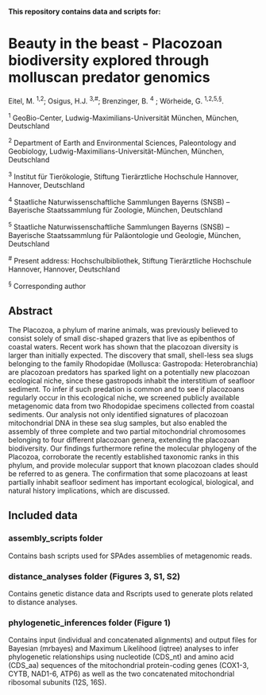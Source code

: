 **This repository contains data and scripts for:**

# Beauty in the beast - Placozoan biodiversity explored through molluscan predator genomics

Eitel, M. <sup>1,2</sup>; Osigus, H.J. <sup>3,#</sup>; Brenzinger, B. <sup>4</sup> ; Wörheide, G. <sup>1,2,5,§</sup>.

<sup>1</sup> GeoBio-Center, Ludwig-Maximilians-Universität München, München, Deutschland

<sup>2</sup> Department of Earth and Environmental Sciences, Paleontology and Geobiology, Ludwig-Maximilians-Universität-München, München, Deutschland

<sup>3</sup> Institut für Tierökologie, Stiftung Tierärztliche Hochschule Hannover, Hannover, Deutschland

<sup>4</sup> Staatliche Naturwissenschaftliche Sammlungen Bayerns (SNSB) – Bayerische Staatssammlung für Zoologie, München, Deutschland

<sup>5</sup> Staatliche Naturwissenschaftliche Sammlungen Bayerns (SNSB) – Bayerische Staatssammlung für
Paläontologie und Geologie, München, Deutschland

<sup>#</sup> Present address: Hochschulbibliothek, Stiftung Tierärztliche Hochschule Hannover, Hannover, Deutschland

<sup>§</sup> Corresponding author

## Abstract ##

The Placozoa, a phylum of marine animals, was previously believed to consist solely of small disc-shaped grazers that live as epibenthos of coastal waters. Recent work has shown that the placozoan diversity is larger than initially expected. The discovery that small, shell-less sea slugs belonging to the family Rhodopidae (Mollusca: Gastropoda: Heterobranchia) are placozoan predators has sparked light on a potentially new placozoan ecological niche, since these gastropods inhabit the interstitium of seafloor sediment. To infer if such predation is common and to see if placozoans regularly occur in this ecological niche, we screened publicly available metagenomic data from two Rhodopidae specimens collected from coastal sediments. Our analysis not only identified signatures of placozoan mitochondrial DNA in these sea slug samples, but also enabled the assembly of three complete and two partial mitochondrial chromosomes belonging to four different placozoan genera, extending the placozoan biodiversity. Our findings furthermore refine the molecular phylogeny of the Placozoa, corroborate the recently established taxonomic ranks in this phylum, and provide molecular support that known placozoan clades should be referred to as genera. The confirmation that some placozoans at least partially inhabit seafloor sediment has important ecological, biological, and natural history implications, which are discussed.



## Included data ##



### assembly_scripts folder ### 

Contains bash scripts used for SPAdes assemblies of metagenomic reads.



### distance_analyses folder (Figures 3, S1, S2) ### 

Contains genetic distance data and Rscripts used to generate plots related to distance analyses.



### phylogenetic_inferences folder (Figure 1) ### 

Contains input (individual and concatenated alignments) and output files for Bayesian (mrbayes) and Maximum Likelihood (iqtree) analyses to infer phylogenetic relationships using nucleotide (CDS_nt) and amino acid (CDS_aa) sequences of the mitochondrial protein-coding genes (COX1-3, CYTB, NAD1-6, ATP6) as well as the two concatenated mitochondrial ribosomal subunits (12S, 16S).
